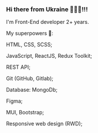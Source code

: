 ### Hi there from Ukraine 👋🇺🇦!!!

I'm Front-End developer 2+ years.

My superpowers 💪:

HTML, CSS, SCSS;

JavaScript, ReactJS, Redux Toolkit;

REST API;

Git (GitHub, Gitlab);

Database: MongoDb;

Figma;

MUI, Bootstrap;

Responsive web design (RWD);
